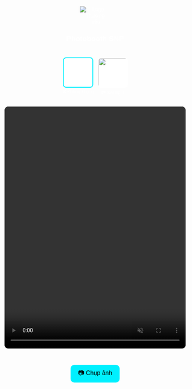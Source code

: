 <!DOCTYPE html>
<html lang="vi">
<head>
  <meta charset="UTF-8" />
  <meta name="viewport" content="width=device-width, initial-scale=1.0"/>
  <title>Photobooth SNP</title>
  <style>
    * { box-sizing: border-box; }
    body {
      margin: 0;
      font-family: sans-serif;
      background: url('https://cdn.saigonnewport.com.vn/uploads/images/2025/05/29/bg-key-visual-run-as-one-2025-01-6838100db8936.png') no-repeat center center fixed;
      color: white;
      display: flex;
      flex-direction: column;
      align-items: center;
      padding: 10px;
    }
    header {
      text-align: center;
      margin: 10px 0;
    }
    header img {
      max-width: 80px;
    }
    header h1 {
      font-size: 1.2rem;
    }
    .frame-options {
      display: flex;
      flex-wrap: wrap;
      justify-content: center;
      gap: 10px;
      margin: 15px 0;
    }
    .frame-option-container {
      display: flex;
      flex-direction: column;
      align-items: center;
    }
    .frame-option {
      width: 80px;
      height: 80px;
      border: 2px solid transparent;
      border-radius: 8px;
      cursor: pointer;
      background-color: white;
      object-fit: contain;
    }
    .frame-option.selected {
      border-color: #00f0ff;
    }
    .frame-label {
      font-size: 0.75rem;
      color: white;
      margin-top: 4px;
    }
    .video-container {
      position: relative;
      width: 100%;
      max-width: 480px;
      height: 640px;
      margin-top: 10px;
      background: black;
      overflow: hidden;
      border-radius: 10px;
    }
    video, #frameOverlay {
      position: absolute;
      width: 100%;
      height: 100%;
      top: 0;
      left: 0;
      object-fit: cover;
      border-radius: 10px;
    }
    video {
      z-index: 10;
      background: black;
    }
    #frameOverlay {
      z-index: 20; /* Đảm bảo nằm trên video */
      pointer-events: none;
      display: none;
    }
    canvas {
      display: none;
    }
    .controls {
      margin-top: 15px;
      display: flex;
      flex-direction: column;
      align-items: center;
      gap: 10px;
    }
    button {
      padding: 10px 20px;
      font-size: 16px;
      border-radius: 10px;
      border: none;
      cursor: pointer;
      background-color: #00f0ff;
      color: black;
    }
    #download {
      display: none;
      color: #00f0ff;
      font-weight: bold;
      text-decoration: none;
      background-color: white;
      padding: 8px 16px;
      border-radius: 8px;
    }
  </style>
</head>
<body>

<header>
  <img src="https://cdn.saigonnewport.com.vn/uploads/images/2025/05/29/logo-run-as-one-2025-01-6838105ac2103.png" alt="Logo Thương hiệu">
  <h1>Photobooth SNP</h1>
</header>

<div class="frame-options" id="frameOptions">
  <!-- Không khung -->
  <div class="frame-option-container">
    <img class="frame-option selected" src="data:image/png;base64,iVBORw0KGgoAAAANSUhEUgAAABAAAAAQCAQAAAC1+jfqAAAAIElEQVR4AWP4z/D/PwMDAwMDg4GBgYGBoSFAAAC/MR+dUcA6RAAAAABJRU5ErkJggg==" data-url="" alt="No Frame">
    <div class="frame-label">❌ Không khung</div>
  </div>

  <!-- Frame PNG -->
  <div class="frame-option-container">
    <img class="frame-option" 
         src="https://cdn.saigonnewport.com.vn/uploads/images/2025/05/29/meet-tribe-06-1-683817714cf39.png"
         data-url="https://cdn.saigonnewport.com.vn/uploads/images/2025/05/29/meet-tribe-06-1-683817714cf39.png" 
         alt="Khung 1">
    <div class="frame-label">🏞 Khung 1</div>
  </div>
</div>

<div class="video-container">
  <video id="video" autoplay playsinline muted></video>
  <img id="frameOverlay" src="" alt="Khung Overlay">
</div>

<canvas id="canvas"></canvas>

<div class="controls">
  <button id="snap">📷 Chụp ảnh</button>
  <a id="download" download="photo.png">📥 Tải ảnh</a>
</div>

<script>
  const video = document.getElementById('video');
  const canvas = document.getElementById('canvas');
  const ctx = canvas.getContext('2d');
  const snap = document.getElementById('snap');
  const download = document.getElementById('download');
  const frameOverlay = document.getElementById('frameOverlay');
  const frameOptions = document.getElementById('frameOptions');

  let selectedFrameUrl = "";

  async function startCamera() {
    try {
      const stream = await navigator.mediaDevices.getUserMedia({
        video: { facingMode: "user" },
        audio: false
      });
      video.srcObject = stream;
      await video.play();
      console.log("Camera started");
    } catch (err) {
      alert("Không thể truy cập camera: " + err.message);
      console.error("Lỗi camera:", err);
    }
  }

  startCamera();

  // Chọn khung
  frameOptions.addEventListener('click', (e) => {
    const target = e.target.closest('.frame-option');
    if (!target) return;

    document.querySelectorAll('.frame-option').forEach(el => el.classList.remove('selected'));
    target.classList.add('selected');

    selectedFrameUrl = target.dataset.url;

    if (selectedFrameUrl) {
      frameOverlay.src = selectedFrameUrl;
      frameOverlay.style.display = 'block';
    } else {
      frameOverlay.src = "";
      frameOverlay.style.display = 'none';
    }
  });

  // Chụp ảnh
  snap.addEventListener('click', () => {
    const w = video.videoWidth;
    const h = video.videoHeight;
    if (w === 0 || h === 0) {
      alert("Vui lòng chờ camera khởi động...");
      return;
    }
    canvas.width = w;
    canvas.height = h;
    ctx.clearRect(0, 0, w, h);
    ctx.drawImage(video, 0, 0, w, h);

    if (selectedFrameUrl) {
      const frame = new Image();
      frame.crossOrigin = "anonymous";
      frame.onload = () => {
        ctx.drawImage(frame, 0, 0, w, h);
        showDownload();
      };
      frame.onerror = () => {
        // Nếu ảnh load lỗi vẫn hiển thị nút tải
        showDownload();
      };
      frame.src = selectedFrameUrl;
    } else {
      showDownload();
    }
  });

  function showDownload() {
    const dataURL = canvas.toDataURL('image/png');
    download.href = dataURL;
    download.style.display = 'inline';
  }
</script>

</body>
</html>
